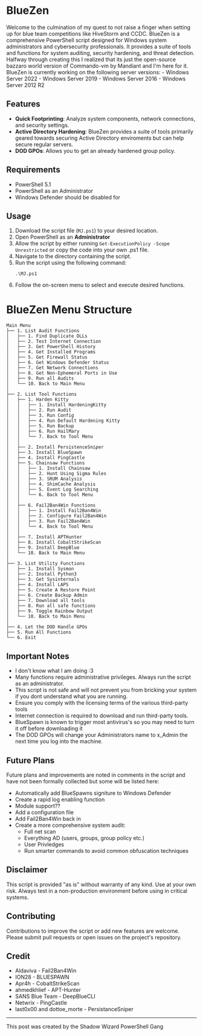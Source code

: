 # BlueZen

Welcome to the culmination of my quest to not raise a finger when setting up for blue team competitions like HiveStorm and CCDC. BlueZen is a comprehensive PowerShell script designed for Windows system administrators and cybersecurity professionals. It provides a suite of tools and functions for system auditing, security hardening, and threat detection. Halfway through creating this I realized that its just the open-source bazzaro world version of Commando-vm by Mandiant and I'm here for it.
BlueZen is currently working on the following server versions:
    - Windows Server 2022
    - Windows Server 2019
    - Windows Server 2016
    - Windows Server 2012 R2

## Features

- **Quick Footprinting**: Analyze system components, network connections, and security settings.
- **Active Directory Hardening**: BlueZen provides a suite of tools primarily geared towards securing Active Directory enviroments but can help secure regular servers.
- **DOD GPOs**: Allows you to get an already hardened group policy. 

## Requirements
- PowerShell 5.1
- PowerShell as an Administrator
- Windows Defender should be disabled for 

## Usage
1. Download the script file (`MJ.ps1`) to your desired location.
1. Open PowerShell as an **Administrator** 
2. Allow the script by either running ```Get-ExecutionPolicy -Scope Unrestricted``` or copy the code into your own .ps1 file.
3. Navigate to the directory containing the script.
2. Run the script using the following command:
   ```
   .\MJ.ps1
   ```
3. Follow the on-screen menu to select and execute desired functions.


# BlueZen Menu Structure

```
Main Menu
├── 1. List Audit Functions
│   ├── 1. Find Duplicate DLLs
│   ├── 2. Test Internet Connection
│   ├── 3. Get PowerShell History
│   ├── 4. Get Installed Programs
│   ├── 5. Get Firewall Status
│   ├── 6. Get Windows Defender Status
│   ├── 7. Get Network Connections
│   ├── 8. Get Non-Ephemeral Ports in Use
│   ├── 9. Run all Audits
│   └── 10. Back to Main Menu
│
├── 2. List Tool Functions
│   ├── 1. Harden Kitty
│   │   ├── 1. Install HardeningKitty
│   │   ├── 2. Run Audit
│   │   ├── 3. Run Config
│   │   ├── 4. Run Default Hardening Kitty
│   │   ├── 5. Run Backup
│   │   ├── 6. Run HailMary
│   │   └── 7. Back to Tool Menu
│   │
│   ├── 2. Install PersistenceSniper
│   ├── 3. Install BlueSpawn
│   ├── 4. Install PingCastle
│   ├── 5. Chainsaw Functions
│   │   ├── 1. Install Chainsaw
│   │   ├── 2. Hunt Using Sigma Rules
│   │   ├── 3. SRUM Analysis
│   │   ├── 4. ShimCache Analysis
│   │   ├── 5. Event Log Searching
│   │   └── 6. Back to Tool Menu
│   │
│   ├── 6. Fail2Ban4Win Functions
│   │   ├── 1. Install Fail2Ban4Win
│   │   ├── 2. Configure Fail2Ban4Win
│   │   ├── 3. Run Fail2Ban4Win
│   │   └── 4. Back to Tool Menu
│   │
│   ├── 7. Install APTHunter
│   ├── 8. Install CobaltStrikeScan
│   ├── 9. Install DeepBlue
│   └── 10. Back to Main Menu
│
├── 3. List Utility Functions
│   ├── 1. Install Sysmon
│   ├── 2. Install Python3
│   ├── 3. Get Sysinternals
│   ├── 4. Install LAPS
│   ├── 5. Create A Restore Point
│   ├── 6. Create Backup Admin
│   ├── 7. Download all tools
│   ├── 8. Run all safe functions
│   ├── 9. Toggle Rainbow Output
│   └── 10. Back to Main Menu
│
├── 4. Let the DOD Handle GPOs
├── 5. Run All Functions
└── 6. Exit
```

## Important Notes

- I don't know what I am doing :3
- Many functions require administrative privileges. Always run the script as an administrator.
- This script is not safe and will not prevent you from bricking your system if you dont understand what you are running.
- Ensure you comply with the licensing terms of the various third-party tools
- Internet connection is required to download and run third-party tools.
- BlueSpawn is known to trigger most antivirus's so you may need to turn it off before downloading it
- The DOD GPOs will change your Administrators name to x_Admin the next time you log into the machine.

## Future Plans

Future plans and improvements are noted in comments in the script and have not been formally collected but some will be listed here:
- Automatically add BlueSpawns signiture to Windows Defender
- Create a rapid log enabling function
- Module support??
- Add a configuration file
- Add Fail2Ban4Win back in
- Create a more comprehensive system audit:
    - Full net scan
    - Everything AD (users, groups, group policy etc.)
    - User Privledges
    - Run smarter commands to avoid common obfuscation techniques

## Disclaimer

This script is provided "as is" without warranty of any kind. Use at your own risk. Always test in a non-production environment before using in critical systems.

## Contributing

Contributions to improve the script or add new features are welcome. Please submit pull requests or open issues on the project's repository.

## Credit
- Aldaviva - Fail2Ban4Win
- ION28 - BLUESPAWN
- Apr4h - CobaltStrikeScan 
- ahmedkhlief - APT-Hunter 
- SANS Blue Team - DeepBlueCLI
- Netwrix - PingCastle
- last0x00 and dottoe_morte - PersistanceSniper
------------------------------------
This post was created by the Shadow Wizard PowerShell Gang
